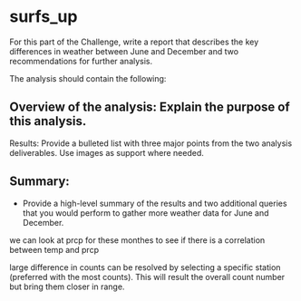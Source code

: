 # surfs_up

For this part of the Challenge, write a report that describes the key differences in weather between June and December and two recommendations for further analysis.

The analysis should contain the following:

## Overview of the analysis: Explain the purpose of this analysis.
Results: Provide a bulleted list with three major points from the two analysis deliverables. Use images as support where needed.

## Summary:
- Provide a high-level summary of the results and two additional queries that you would perform to gather more weather data for June and December.

we can look at prcp for these monthes to see if there is a correlation between temp and prcp

large difference in counts can be resolved by selecting a specific station (preferred with the most counts). This will result the overall count number but bring them closer in range.
